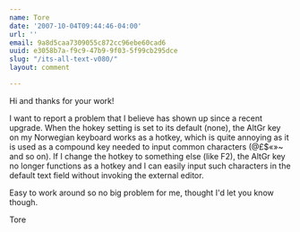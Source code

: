 ```yaml
---
name: Tore
date: '2007-10-04T09:44:46-04:00'
url: ''
email: 9a8d5caa7309055c872cc96ebe60cad6
uuid: e3058b7a-f9c9-47b9-9f03-5f99cb295dce
slug: "/its-all-text-v080/"
layout: comment

---
```


Hi and thanks for your work!

I want to report a problem that I believe has shown up since a recent upgrade.  When the hokey setting is set to its default (none), the AltGr key on my Norwegian keyboard works as a hotkey, which is quite annoying as it is used as a compound key needed to input common characters (@£$«»~ and so on). If I change the hotkey to something else (like F2), the AltGr key no longer functions as a hotkey and I can easily input such characters in the default text field without invoking the external editor.

Easy to work around so no big problem for me, thought I'd let you know though.

Tore
